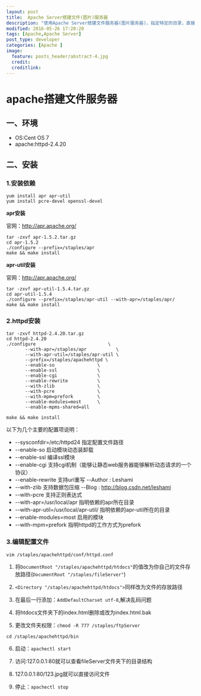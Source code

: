 ```yaml
---
layout: post
title:  Apache Server搭建文件(图片)服务器
description: "使用Apache Server搭建文件服务器(图片服务器)，指定特定的目录，直接使用http方式进行访问."
modified: 2016-05-26 17:20:20
tags: [Apache,Apache Server]
post_type: developer
categories: [Apache ]
image:
  feature: posts_header/abstract-4.jpg
  credit:
  creditlink:
---
```




# apache搭建文件服务器

## 一、环境

- OS:Cent OS 7
- apache:httpd-2.4.20


## 二、安装

### 1.安装依赖

```
yum install apr apr-util
yum install pcre-devel openssl-devel
```


**apr安装**

官网：http://apr.apache.org/

```
tar -zxvf apr-1.5.2.tar.gz
cd apr-1.5.2
./configure --prefix=/staples/apr
make && make install
```




**apr-util安装**

官网：http://apr.apache.org/

```
tar -zxvf apr-util-1.5.4.tar.gz
cd apr-util-1.5.4
./configure --prefix=/staples/apr-util --with-apr=/staples/apr/
make && make install
```


### 2.httpd安装

```
tar -zxvf httpd-2.4.20.tar.gz
cd httpd-2.4.20
./configure                           \
       --with-apr=/staples/apr           \
       --with-apr-util=/staples/apr-util \
       --prefix=/staples/apachehttpd \
       --enable-so                \
       --enable-ssl               \
       --enable-cgi               \
       --enable-rewrite           \
       --with-zlib                \
       --with-pcre                \
       --with-mpm=prefork         \
       --enable-modules=most      \
       --enable-mpms-shared=all

make && make install
```

以下为几个主要的配置项说明：

- --sysconfdir=/etc/httpd24  指定配置文件路径
- --enable-so  启动模块动态装卸载
- --enable-ssl 编译ssl模块
- --enable-cgi 支持cgi机制（能够让静态web服务器能够解析动态请求的一个协议）
- --enable-rewrite  支持url重写     --Author : Leshami
- --with-zlib  支持数据包压缩       --Blog   : http://blog.csdn.net/leshami
- --with-pcre  支持正则表达式
- --with-apr=/usr/local/apr  指明依赖的apr所在目录
- --with-apr-util=/usr/local/apr-util/  指明依赖的apr-util所在的目录
- --enable-modules=most      启用的模块
- --with-mpm=prefork         指明httpd的工作方式为prefork

### 3.编辑配置文件

```
vim /staples/apachehttpd/conf/httpd.conf
```

1. 将`DocumentRoot "/staples/apachehttpd/htdocs"`的值改为你自己的文件存放路径(`DocumentRoot "/staples/fileServer"`)

2. `<Directory "/staples/apachehttpd/htdocs">`同样改为文件的存放路径

3. 在最后一行添加：`AddDefaultCharset utf-8`,解决乱码问题

4. 将htdocs文件夹下的index.html删除或改为index.html.bak

5. 更改文件夹权限：`chmod -R 777 /staples/ftpServer`

```
cd /staples/apachehttpd/bin
```

6. 启动：`apachectl start`

7. 访问:127.0.0.1:80就可以查看fileServer文件夹下的目录结构

8. 127.0.0.1:80/123.jpg就可以直接访问文件

9. 停止：`apachectl stop`
